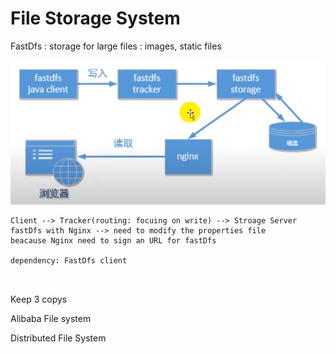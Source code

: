 # File Storage System

FastDfs : storage for large files : images, static files

![](<../.gitbook/assets/image (40).png>)

```
Client --> Tracker(routing: focuing on write) --> Stroage Server
fastDfs with Nginx --> need to modify the properties file 
beacause Nginx need to sign an URL for fastDfs

dependency: FastDfs client



```

Keep 3 copys

Alibaba File system

Distributed File System

